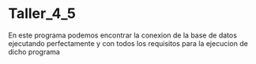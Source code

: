 # Taller_4_5
En este programa podemos encontrar la conexion de la base de datos ejecutando perfectamente y con todos los requisitos para la ejecucion de dicho programa
